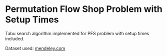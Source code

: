 # Permutation Flow Shop Problem with Setup Times

Tabu search algorithm implemented for PFS problem with setup times included. 

Dataset used: [mendeley.com](https://data.mendeley.com/datasets/58x5fxx67y/1)
